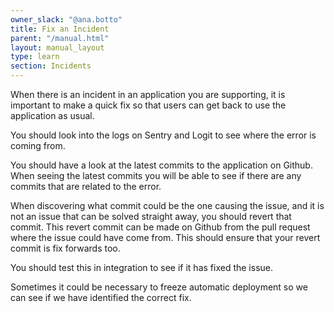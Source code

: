 ```yaml
---
owner_slack: "@ana.botto"
title: Fix an Incident
parent: "/manual.html"
layout: manual_layout
type: learn
section: Incidents
---
```


When there is an incident in an application you are supporting, it is important to make a quick fix so that users can get back to use the application as usual.

You should look into the logs on Sentry and Logit to see where the error is coming from.

You should have a look at the latest commits to the application on Github. When seeing the latest commits you will be able to see if there are any commits that are related to the error.

When discovering what commit could be the one causing the issue, and it is not an issue that can be solved straight away, you should revert that commit.
This revert commit can be made on Github from the pull request where the issue could have come from. This should ensure that your revert commit is fix forwards too.

You should test this in integration to see if it has fixed the issue.

Sometimes it could be necessary to freeze automatic deployment so we can see if we have identified the correct fix.
